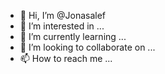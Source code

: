 - 👋 Hi, I’m @Jonasalef
- 👀 I’m interested in ...
- 🌱 I’m currently learning ...
- 💞️ I’m looking to collaborate on ...
- 📫 How to reach me ...

<!---
Jonasalef/Jonasalef is a ✨ special ✨ repository because its `README.md` (this file) appears on your GitHub profile.
You can click the Preview link to take a look at your changes.
--->
